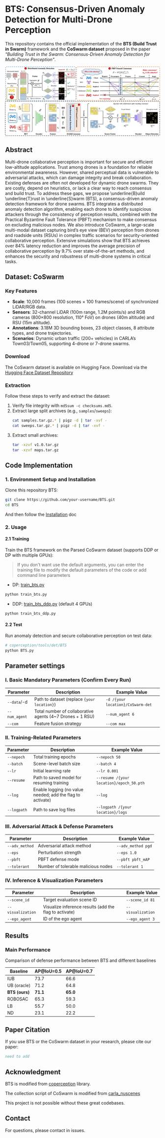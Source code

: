 # BTS: Consensus-Driven Anomaly Detection for Multi-Drone Perception
This repository contains the official implementation of the **BTS (Build Trust in Swarm)** framework and the **CoSwarm dataset** proposed in the paper *"Building Trust in the Swarm: Consensus-Driven Anomaly Detection for Multi-Drone Perception"*.

![total.png](figs/total.png)

## Abstract 
Multi-drone collaborative perception is important for secure and efficient low-altitude applications. Trust among drones is a foundation for reliable environmental awareness. However, shared perceptual data is vulnerable to adversarial attacks, which can damage integrity and break collaboration. Existing defenses are often not developed for dynamic drone swarms. They are costly, depend on heuristics, or lack a clear way to reach consensus and build trust. To address these gaps, we propose \underline{B}uild \underline{T}rust in \underline{S}warm (BTS), a consensus-driven anomaly detection framework for drone swarms. BTS integrates a distributed anomaly detection algorithm, enabling each drone to identify suspicious attackers through the consistency of perception results, combined with the Practical Byzantine Fault Tolerance (PBFT) mechanism to make consensus on excluding malicious nodes. We also introduce CoSwarm, a large-scale multi-modal dataset capturing bird’s eye view (BEV) perception from drones and roadside units (RSUs) in complex traffic scenarios for security-oriented collaborative perception. Extensive simulations show that BTS achieves over 84\% latency reduction and improves the average precision of collaborative perception by 9.7\% over state-of-the-art methods, and enhances the security and robustness of multi-drone systems in critical tasks.


## Dataset: CoSwarm
### Key Features
- **Scale**: 10,000 frames (100 scenes × 100 frames/scene) of synchronized LiDAR/RGB data.
- **Sensors**: 32-channel LiDAR (100m range, 1.2M points/s) and RGB cameras (800×800 resolution, 110° FoV) on drones (40m altitude) and RSU (15m altitude).
- **Annotations**: 3.18M 3D bounding boxes, 23 object classes, 8 attribute types, and drone trajectories.
- **Scenarios**: Dynamic urban traffic (200+ vehicles) in CARLA’s Town03/Town05, supporting 4-drone or 7-drone swarms.

### Download
The CoSwarm dataset is available on Hugging Face. Download via the [Hugging Face Dataset Repository](https://huggingface.co/datasets/liuzh594/CoSwarm) 

### Extraction
Follow these steps to verify and extract the dataset:
1. Verify file integrity with `md5sum -c checksums.md5`.
2. Extract large split archives (e.g., `samples`/`sweeps`):
   ```bash
   cat samples.tar.gz.* | pigz -d | tar -xvf -
   cat sweeps.tar.gz.* | pigz -d | tar -xvf -
   ```
3. Extract small archives:
   ```bash
   tar -xzvf v1.0.tar.gz
   tar -xzvf maps.tar.gz
   ```


## Code Implementation
### 1. Environment Setup and Installation
Clone this repository BTS:

```bash
git clone https://github.com/your-username/BTS.git
cd BTS
```
And then follow the [Installation](./docs/Installation.md) doc

### 2. Usage
#### 2.1 Training
Train the BTS framework on the Parsed CoSwarm dataset (supports DDP or DP with multiple GPUs):
> If you don't want use the default arguments, you can enter the training file to modify the default parameters of the code or add command line parameters
+ DP: [train_bts.py](coperception/tools/det/BTS/train_bts.py)
```bash
python train_bts.py
```

+ DDP: [train_bts_ddp.py](coperception/tools/det/BTS/train_bts_ddp.py) (default 4 GPUs)
```bash
python train_bts_ddp.py
```

#### 2.2 Test
Run anomaly detection and secure collaborative perception on test data:
```bash
# coperception/tools/det/BTS
python BTS.py
```
## Parameter settings

### I. Basic Mandatory Parameters (Confirm Every Run)

| Parameter     | Description                                               | Example Value                     |
|---------------|-----------------------------------------------------------|-----------------------------------|
| `--data`/-d   | Path to dataset (replace `{your location}`)               | `-d /{your location}/CoSwarm-det` |
| `--num_agent` | Total number of collaborative agents (4~7 Drones + 1 RSU) | `--num_agent 6`                   |
| `--com`       | Feature fusion strategy                                   | `--com max`                       |


### II. Training-Related Parameters
| Parameter   | Description                                                | Example Value                            |
|-------------|------------------------------------------------------------|------------------------------------------|
| `--nepoch`  | Total training epochs                                      | `--nepoch 50`                            |
| `--batch`   | Scene-level batch size                                     | `--batch 4`                              |
| `--lr`      | Initial learning rate                                      | `--lr 0.001`                             |
| `--resume`  | Path to saved model for resuming training                  | `--resume /{your location}/epoch_50.pth` |
| `--log`     | Enable logging (no value needed; add the flag to activate) | `--log`                                  |
| `--logpath` | Path to save log files                                     | `--logpath /{your location}/logs`        |


### III. Adversarial Attack & Defense Parameters
| Parameter      | Description                         | Example Value      |
|----------------|-------------------------------------|--------------------|
| `--adv_method` | Adversarial attack method           | `--adv_method pgd` |
| `--eps`        | Perturbation strength               | `--eps 1.0`        |
| `--pbft`       | PBFT defense mode                   | `--pbft pbft_mAP`  |
| `--tolerant`   | Number of tolerable malicious nodes | `--tolerant 1`     |


### IV. Inference & Visualization Parameters
| Parameter         | Description                                            | Example Value     |
|-------------------|--------------------------------------------------------|-------------------|
| `--scene_id`      | Target evaluation scene ID                             | `--scene_id 81`   |
| `--visualization` | Visualize inference results (add the flag to activate) | `--visualization` |
| `--ego_agent`     | ID of the ego agent                                    | `--ego_agent 3`   |


## Results
### Main Performance
Comparison of defense performance between BTS and different baselines

| Baseline    | AP@IoU=0.5 | AP@IoU=0.7 |
|-------------|------------|------------|
| IUB         | 73.7       | 66.6       |
| UB (oracle) | 71.2       | 64.8       |
| **BTS (ours)**  | **71.1**       | **65.0**       |
| ROBOSAC     | 65.3       | 59.3       |
| LB          | 55.7       | 50.0       |
| ND          | 23.1       | 22.2       |


## Paper Citation
If you use BTS or the CoSwarm dataset in your research, please cite our paper:
```bibtex
need to add
```

## Acknowledgment
BTS is modified from [coperception](https://github.com/coperception/coperception) library.

The collection script of CoSwarm  is modified from [carla_nuscenes](https://github.com/cf206cd/carla_nuscenes)

This project is not possible without these great codebases.

## Contact
For questions, please contact in issues.
